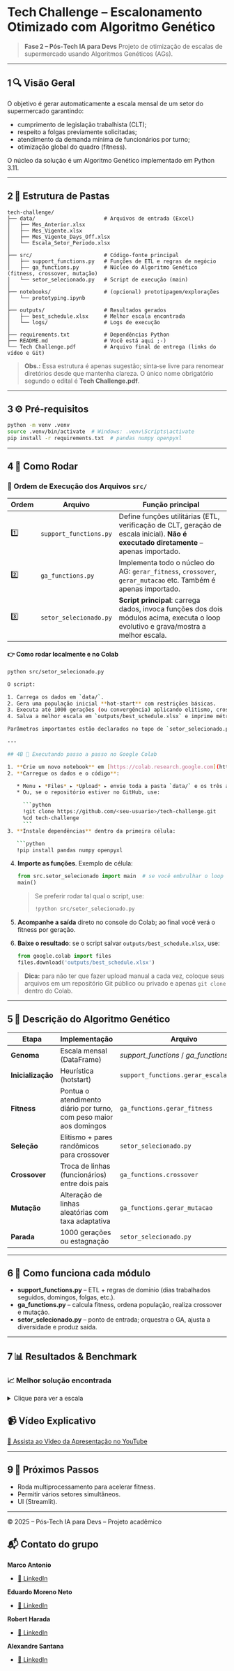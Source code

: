 # Tech Challenge – Escalonamento Otimizado com Algoritmo Genético

> **Fase 2 – Pós‑Tech IA para Devs**
> Projeto de otimização de escalas de supermercado usando Algoritmos Genéticos (AGs).

---

## 1 🔍 Visão Geral

O objetivo é gerar automaticamente a escala mensal de um setor do supermercado garantindo:

* cumprimento de legislação trabalhista (CLT);
* respeito a folgas previamente solicitadas;
* atendimento da demanda mínima de funcionários por turno;
* otimização global do quadro (fitness).

O núcleo da solução é um Algoritmo Genético implementado em Python 3.11.

---

## 2 📁 Estrutura de Pastas

```
tech-challenge/
├── data/                      # Arquivos de entrada (Excel)
│   ├── Mes_Anterior.xlsx
│   ├── Mes_Vigente.xlsx
│   ├── Mes_Vigente_Days_Off.xlsx
│   └── Escala_Setor_Periodo.xlsx
│
├── src/                       # Código‑fonte principal
│   ├── support_functions.py   # Funções de ETL e regras de negócio
│   ├── ga_functions.py        # Núcleo do Algoritmo Genético (fitness, crossover, mutação)
│   └── setor_selecionado.py   # Script de execução (main)
│
├── notebooks/                 # (opcional) prototipagem/explorações
│   └── prototyping.ipynb
│
├── outputs/                   # Resultados gerados
│   ├── best_schedule.xlsx     # Melhor escala encontrada
│   └── logs/                  # Logs de execução
│
├── requirements.txt           # Dependências Python
├── README.md                  # Você está aqui ;‑)
└── Tech Challenge.pdf         # Arquivo final de entrega (links do vídeo e Git)
```

> **Obs.:** Essa estrutura é apenas sugestão; sinta‑se livre para renomear diretórios desde que mantenha clareza.
> O único nome obrigatório segundo o edital é **Tech Challenge.pdf**.

---

## 3 ⚙️ Pré‑requisitos

```bash
python -m venv .venv
source .venv/bin/activate  # Windows: .venv\Scripts\activate
pip install -r requirements.txt  # pandas numpy openpyxl
```

---

## 4 🚀 Como Rodar

### 📂 Ordem de Execução dos Arquivos `src/`

| Ordem | Arquivo                 | Função principal                                                                                                  |
|-------|-------------------------|-------------------------------------------------------------------------------------------------------------------|
| 1️⃣    | `support_functions.py` | Define funções utilitárias (ETL, verificação de CLT, geração de escala inicial). **Não é executado diretamente** – apenas importado. |
| 2️⃣    | `ga_functions.py`      | Implementa todo o núcleo do AG: `gerar_fitness`, `crossover`, `gerar_mutacao` etc. Também é apenas importado.      |
| 3️⃣    | `setor_selecionado.py` | **Script principal**: carrega dados, invoca funções dos dois módulos acima, executa o loop evolutivo e grava/mostra a melhor escala. |

#### 👉 Como rodar localmente e no Colab
```bash
python src/setor_selecionado.py

O script:

1. Carrega os dados em `data/`.
2. Gera uma população inicial **hot‑start** com restrições básicas.
3. Executa até 1000 gerações (ou convergência) aplicando elitismo, crossover e mutação.
4. Salva a melhor escala em `outputs/best_schedule.xlsx` e imprime métricas no console.

Parâmetros importantes estão declarados no topo de `setor_selecionado.py` (tamanho da população, taxa de mutação, etc.).

---

## 4B 📓 Executando passo a passo no Google Colab

1. **Crie um novo notebook** em [https://colab.research.google.com](https://colab.research.google.com).
2. **Carregue os dados e o código**:

   * Menu ▸ *Files* ▸ *Upload* ▸ envie toda a pasta `data/` e os três arquivos `.py` de `src/`.
   * Ou, se o repositório estiver no GitHub, use:

     ```python
     !git clone https://github.com/<seu‑usuario>/tech-challenge.git
     %cd tech-challenge
     ```
3. **Instale dependências** dentro da primeira célula:

   ```python
   !pip install pandas numpy openpyxl
   ```
4. **Importe as funções**. Exemplo de célula:

   ```python
   from src.setor_selecionado import main  # se você embrulhar o loop em função main()
   main()
   ```

   > Se preferir rodar tal qual o script, use:
   >
   > ```python
   > !python src/setor_selecionado.py
   > ```
5. **Acompanhe a saída** direto no console do Colab; ao final você verá o fitness por geração.
6. **Baixe o resultado**: se o script salvar `outputs/best_schedule.xlsx`, use:

   ```python
   from google.colab import files
   files.download('outputs/best_schedule.xlsx')
   ```

> **Dica:** para não ter que fazer upload manual a cada vez, coloque seus arquivos em um repositório Git público ou privado e apenas `git clone` dentro do Colab.

---

## 5 🧬 Descrição do Algoritmo Genético

| Etapa             | Implementação                                                      | Arquivo                                |
| ----------------- | ------------------------------------------------------------------ | -------------------------------------- |
| **Genoma**        | Escala mensal (DataFrame)                                          | *support\_functions* / *ga\_functions* |
| **Inicialização** | Heurística (hotstart)                                              | `support_functions.gerar_escala_final` |
| **Fitness**       | Pontua o atendimento diário por turno, com peso maior aos domingos | `ga_functions.gerar_fitness`           |
| **Seleção**       | Elitismo + pares randômicos para crossover                         | `setor_selecionado.py`                 |
| **Crossover**     | Troca de linhas (funcionários) entre dois pais                     | `ga_functions.crossover`               |
| **Mutação**       | Alteração de linhas aleatórias com taxa adaptativa                 | `ga_functions.gerar_mutacao`           |
| **Parada**        | 1000 gerações ou estagnação                                        | `setor_selecionado.py`                 |

---

## 6 🔎 Como funciona cada módulo

* **support\_functions.py** – ETL + regras de domínio (dias trabalhados seguidos, domingos, folgas, etc.).
* **ga\_functions.py** – calcula fitness, ordena população, realiza crossover e mutação.
* **setor\_selecionado.py** – ponto de entrada; orquestra o GA, ajusta a diversidade e produz saída.

---

## 7 📊 Resultados & Benchmark

### 📈 Melhor solução encontrada

<details>
<summary>Clique para ver a escala</summary>
```text
       Funcionário       Setor  1  2  3  4  5  6  7  8  9 10 11 12 13 14 15 16 17 18 19 20 21 22 23 24 25 26 27 28 29 30 31
0   Jorge de Jesus  Hortifruti  N  N  N  F  N  N  N  N  F  M  M  M  M  F  M  M  M  M  M  F  N  F  N  N  N  N  N  N  N  F  F
1   Thiago Machado  Hortifruti  M  M  M  M  M  M  M  F  N  N  N  N  F  M  M  F  N  N  N  N  N  N  N  F  M  M  M  M  M  M  M
2     José Fonseca  Hortifruti  M  M  M  M  M  M  F  M  M  F  N  N  F  N  N  F  M  M  M  M  M  M  M  F  N  N  N  N  N  N  N
3  Willian Machado  Hortifruti  N  N  N  N  F  M  M  M  M  M  M  M  M  F  F  N  N  N  N  F  N  N  F  M  M  M  M  M  M  M  F
4  Marcelo Ribeiro  Hortifruti  F  N  F  N  N  F  N  N  N  N  F  M  N  N  N  N  N  N  F  M  M  M  M  N  N  N  F  F  N  N  N
</details>

## 📹 Vídeo Explicativo

[🔗 Assista ao Vídeo da Apresentação no YouTube]()


---

## 9 🚧 Próximos Passos

* Roda multiprocessamento para acelerar fitness.
* Permitir vários setores simultâneos.
* UI (Streamlit).

---

© 2025 – Pós‑Tech IA para Devs  – Projeto acadêmico

## 📬 Contato do grupo


**Marco Antonio**
- [🔗 LinkedIn](https://www.linkedin.com/in/marco-antonio-augusto-58b73794)

**Eduardo Moreno Neto**
- [🔗 LinkedIn](https://www.linkedin.com/in/eduardo-moreno-neto/)

**Robert Harada**
- [🔗 LinkedIn](https://www.linkedin.com/in/)

**Alexandre Santana**
- [🔗 LinkedIn](https://www.linkedin.com/in/franciscoeduardo-granado)


